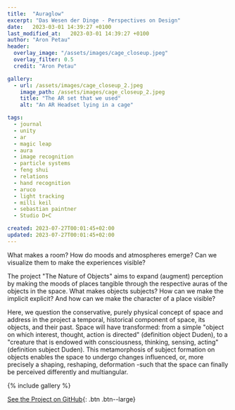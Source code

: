 ```yaml
---
title:  "Auraglow"
excerpt: "Das Wesen der Dinge - Perspectives on Design"
date:   2023-03-01 14:39:27 +0100
last_modified_at:   2023-03-01 14:39:27 +0100
author: "Aron Petau"
header:
  overlay_image: "/assets/images/cage_closeup.jpeg"
  overlay_filter: 0.5
  credit: "Aron Petau"

gallery:
  - url: /assets/images/cage_closeup_2.jpeg
    image_path: /assets/images/cage_closeup_2.jpeg
    title: "The AR set that we used"
    alt: "An AR Headset lying in a cage"

tags:
  - journal
  - unity
  - ar
  - magic leap
  - aura
  - image recognition
  - particle systems
  - feng shui
  - relations
  - hand recognition
  - aruco
  - light tracking
  - milli keil
  - sebastian paintner
  - Studio D+C

created: 2023-07-27T00:01:45+02:00
updated: 2023-07-27T00:01:45+02:00
---
```


What makes a room?
How do moods and atmospheres emerge?
Can we visualize them to make the experiences visible?

The project "The Nature of Objects" aims to expand (augment) perception by making the moods of places tangible through the respective auras of the objects in the space.
What makes objects subjects?
How can we make the implicit explicit?
And how can we make the character of a place visible?

Here, we question the conservative, purely physical concept of space and address in the project a temporal, historical component of space, its objects, and their past.
Space will have transformed: from a simple "object on which interest, thought, action is directed" (definition object Duden), to a "creature that is endowed with consciousness, thinking, sensing, acting" (definition subject Duden).
This metamorphosis of subject formation on objects enables the space to undergo changes influenced, or, more precisely a shaping, reshaping, deformation -such that the space can finally be perceived differently and multiangular.

{% include gallery %}

[See the Project on GitHub](https://github.com/arontaupe/auraglow){: .btn .btn--large}
